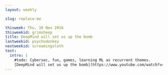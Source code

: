 ```yaml
---
layout: weekly

slug: replace-me

thisweek: Thu, 10 Nov 2016
thisweekid: grimsheep
title: DeepMind will set us up the bomb
lastweekid: psychodonkey
nextweekid: screamingsloth
text:
  intro: |
    #todo: Cybersec, fun, games, learning ML as recurrent themes.
    [DeepMind will set us up the bomb](https://www.youtube.com/watch?v=8fvTxv46ano) (because, you know, Starcraft).
---
```

